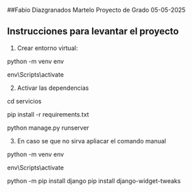 ##Fabio Diazgranados Martelo Proyecto de Grado 05-05-2025

## Instrucciones para levantar el proyecto

1. Crear entorno virtual:


python -m venv env

env\Scripts\activate

2. Activar las dependencias

cd servicios

pip install -r requirements.txt

python manage.py runserver


3. En caso se que no sirva apliacar el comando manual

python -m venv env

env\Scripts\activate

python -m pip install django
pip install django-widget-tweaks
